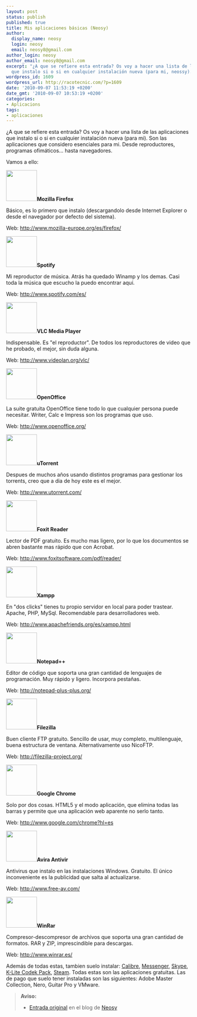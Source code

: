 ```yaml
---
layout: post
status: publish
published: true
title: Mis aplicaciones básicas (Neosy)
author:
  display_name: neosy
  login: neosy
  email: neosy8@gmail.com
author_login: neosy
author_email: neosy8@gmail.com
excerpt: "¿A que se refiere esta entrada? Os voy a hacer una lista de las aplicaciones
  que instalo si o si en cualquier instalación nueva (para mi, neossy)."
wordpress_id: 1609
wordpress_url: http://racotecnic.com/?p=1609
date: '2010-09-07 11:53:19 +0200'
date_gmt: '2010-09-07 10:53:19 +0200'
categories:
- Aplicacions
tags:
- aplicaciones
---
```


¿A que se refiere esta entrada? Os voy a hacer una lista de las aplicaciones que instalo si o si en cualquier instalación nueva (para mi). Son las aplicaciones que considero esenciales para mi. Desde reproductores, programas ofimáticos... hasta navegadores.

Vamos a ello:

<img class="size-thumbnail wp-image-248 alignleft" src="http://www.neosy.net/wp-content/uploads/2010/09/firefox-150x150.png" alt="" width="84" height="84" />**Mozilla Firefox**

Básico, es lo primero que instalo (descargandolo desde Internet Explorer o desde el navegador por defecto del sistema).

Web: <a href="http://www.mozilla-europe.org/es/firefox/" target="_blank">http://www.mozilla-europe.org/es/firefox/</a>

<img src="http://www.neosy.net/wp-content/uploads/2010/09/spotify-L-1-150x150.jpg" alt="" width="84" height="84" />**Spotify**

Mi reproductor de música. Atrás ha quedado Winamp y los demas. Casi toda la música que escucho la puedo encontrar aquí.

Web: <a href="http://www.spotify.com/es/" target="_blank">http://www.spotify.com/es/</a>

<img class="size-full wp-image-251 alignleft" src="http://www.neosy.net/wp-content/uploads/2010/09/vlc_icon.png" alt="" width="84" height="84" />**VLC Media Player**

Indispensable. Es "el reproductor". De todos los reproductores de video que he probado, el mejor, sin duda alguna.

Web: <a href="http://www.videolan.org/vlc/" target="_blank">http://www.videolan.org/vlc/</a>

<a id="more"></a><a id="more-1609"></a>

<img class="size-thumbnail wp-image-244 alignleft" src="http://www.neosy.net/wp-content/uploads/2010/09/openoffice-2-150x150.jpg" alt="" width="84" height="84" />**OpenOffice**

La suite gratuita OpenOffice tiene todo lo que cualquier persona puede necesitar. Writer, Calc e Impress son los programas que uso.

Web: <a href="http://www.openoffice.org/" target="_blank">http://www.openoffice.org/</a>

<img class="size-thumbnail wp-image-250 alignleft" src="http://www.neosy.net/wp-content/uploads/2010/09/uTorrent_Logo_by_SnowShade-150x150.png" alt="" width="84" height="84" />**uTorrent**

Despues de muchos años usando distintos programas para gestionar los torrents, creo que a dia de hoy este es el mejor.

Web: <a href="http://www.utorrent.com/" target="_blank">http://www.utorrent.com/</a>

<img class="alignleft size-full wp-image-243" src="http://www.neosy.net/wp-content/uploads/2010/09/images.jpg" alt="" width="84" height="84" />**Foxit Reader**

Lector de PDF gratuito. Es mucho mas ligero, por lo que los documentos se abren bastante mas rápido que con Acrobat.

Web: <a href="http://www.foxitsoftware.com/pdf/reader/" target="_blank">http://www.foxitsoftware.com/pdf/reader/</a>

<img class="alignleft size-full wp-image-252" src="http://www.neosy.net/wp-content/uploads/2010/09/xampp.png" alt="" width="84" height="84" />**Xampp**

En "dos clicks" tienes tu propio servidor en local para poder trastear. Apache, PHP, MySql. Recomendable para desarrolladores web.

Web: <a href="http://www.apachefriends.org/es/xampp.html" target="_blank">http://www.apachefriends.org/es/xampp.html</a>

<img class="alignleft size-thumbnail wp-image-246" src="http://www.neosy.net/wp-content/uploads/2010/09/568395745-150x150.png" alt="" width="84" height="84" />**Notepad++**

Editor de código que soporta una gran cantidad de lenguajes de programación. Muy rápido y ligero. Incorpora pestañas.

Web: <a href="http://notepad-plus-plus.org/" target="_blank">http://notepad-plus-plus.org/</a>

<img class="alignleft size-full wp-image-247" src="http://www.neosy.net/wp-content/uploads/2010/09/Filezilla_logo.png" alt="" width="84" height="84" />**Filezilla**

Buen cliente FTP gratuito. Sencillo de usar, muy completo, multilenguaje, buena estructura de ventana. Alternativamente uso NicoFTP.

Web: <a href="http://filezilla-project.org/" target="_blank">http://filezilla-project.org/</a>

<img class="size-full wp-image-249  alignleft" src="http://www.neosy.net/wp-content/uploads/2010/09/google_chrome_logo.png" alt="" width="84" height="84" />**Google Chrome**

Solo por dos cosas. HTML5 y el modo aplicación, que elimina todas las barras y permite que una aplicación web aparente no serlo tanto.

Web: <a href="http://www.google.com/chrome?hl=es" target="_blank">http://www.google.com/chrome?hl=es</a>

<img class="alignleft size-full wp-image-270" src="http://www.neosy.net/wp-content/uploads/2010/09/logo-web-thumb.gif" alt="" width="84" height="84" />**Avira Antivir**

Antivirus que instalo en las instalaciones Windows. Gratuito. El único inconveniente es la publicidad que salta al actualizarse.

Web: <a href="http://www.free-av.com/" target="_blank">http://www.free-av.com/</a>

<img class="alignleft size-full wp-image-271" src="http://www.neosy.net/wp-content/uploads/2010/09/WINRAR.png" alt="" width="84" height="84" />**WinRar**

Compresor-descompresor de archivos que soporta una gran cantidad de formatos. RAR y ZIP, imprescindible para descargas.

Web: <a href="http://www.winrar.es/" target="_blank">http://www.winrar.es/</a>

Además de todas estas, tambien suelo instalar: <a href="http://calibre-ebook.com/" target="_blank">Calibre</a>, <a href="http://explore.live.com/windows-live-messenger" target="_blank">Messenger</a>, <a href="http://www.skype.com/intl/es/home/" target="_blank">Skype</a>, <a href="http://www.codecguide.com/about_kl.htm" target="_blank">K-Lite Codek Pack</a>, <a href="http://store.steampowered.com/about/" target="_blank">Steam</a>. Todas estas son las aplicaciones gratuitas. Las de pago que suelo tener instaladas son las siguientes: Adobe Master Collection, Nero, Guitar Pro y VMware.

> **Aviso:**
>
> - <a href="http://www.neosy.net/apple-store-barcelona-maquinista/" target="_self">Entrada original</a> en el blog de <a href="http://www.neosy.net/" target="_blank">Neosy</a>
